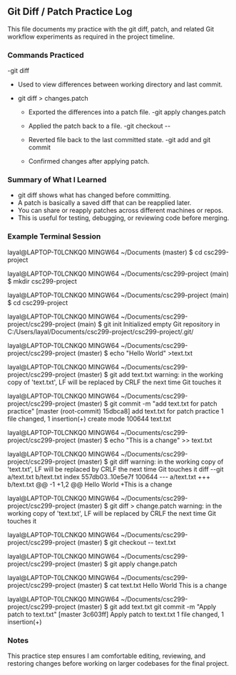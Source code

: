 ## Git Diff / Patch Practice Log

This file documents my practice with the git diff, patch, and related Git workflow experiments as required in the project timeline.

### Commands Practiced

-git diff

  * Used to view differences between working directory and last commit.
- git diff > changes.patch

  * Exported the differences into a patch file.
-git apply changes.patch

  * Applied the patch back to a file.
-git checkout -- <file>

  * Reverted file back to the last committed state.
-git add <file> and git commit

  * Confirmed changes after applying patch.

### Summary of What I Learned

* git diff shows what has changed before committing.
* A patch is basically a saved diff that can be reapplied later.
* You can share or reapply patches across different machines or repos.
* This is useful for testing, debugging, or reviewing code before merging.

### Example Terminal Session

layal@LAPTOP-T0LCNKQ0 MINGW64 ~/Documents (master)
$ cd csc299-project

layal@LAPTOP-T0LCNKQ0 MINGW64 ~/Documents/csc299-project (main)
$ mkdir csc299-project

layal@LAPTOP-T0LCNKQ0 MINGW64 ~/Documents/csc299-project (main)
$ cd csc299-project

layal@LAPTOP-T0LCNKQ0 MINGW64 ~/Documents/csc299-project/csc299-project (main)
$ git init
Initialized empty Git repository in C:/Users/layal/Documents/csc299-project/csc299-project/.git/

layal@LAPTOP-T0LCNKQ0 MINGW64 ~/Documents/csc299-project/csc299-project (master)
$ echo "Hello World" >text.txt

layal@LAPTOP-T0LCNKQ0 MINGW64 ~/Documents/csc299-project/csc299-project (master)
$ git add text.txt
warning: in the working copy of 'text.txt', LF will be replaced by CRLF the next time Git touches it

layal@LAPTOP-T0LCNKQ0 MINGW64 ~/Documents/csc299-project/csc299-project (master)
$ git commit -m "add text.txt for patch practice"
[master (root-commit) 15dbca8] add text.txt for patch practice
 1 file changed, 1 insertion(+)
 create mode 100644 text.txt

layal@LAPTOP-T0LCNKQ0 MINGW64 ~/Documents/csc299-project/csc299-project (master)
$ echo "This is a change" >> text.txt

layal@LAPTOP-T0LCNKQ0 MINGW64 ~/Documents/csc299-project/csc299-project (master)
$ git diff
warning: in the working copy of 'text.txt', LF will be replaced by CRLF the next time Git touches it
diff --git a/text.txt b/text.txt
index 557db03..10e5e7f 100644
--- a/text.txt
+++ b/text.txt
@@ -1 +1,2 @@
 Hello World
+This is a change

layal@LAPTOP-T0LCNKQ0 MINGW64 ~/Documents/csc299-project/csc299-project (master)
$ git diff > change.patch
warning: in the working copy of 'text.txt', LF will be replaced by CRLF the next time Git touches it

layal@LAPTOP-T0LCNKQ0 MINGW64 ~/Documents/csc299-project/csc299-project (master)
$ git checkout -- text.txt

layal@LAPTOP-T0LCNKQ0 MINGW64 ~/Documents/csc299-project/csc299-project (master)
$ git apply change.patch

layal@LAPTOP-T0LCNKQ0 MINGW64 ~/Documents/csc299-project/csc299-project (master)
$ cat text.txt
Hello World
This is a change

layal@LAPTOP-T0LCNKQ0 MINGW64 ~/Documents/csc299-project/csc299-project (master)
$ git add text.txt
git commit -m "Apply patch to text.txt"
[master 3c603ff] Apply patch to text.txt
 1 file changed, 1 insertion(+)


### Notes

This practice step ensures I am comfortable editing, reviewing, and restoring changes before working on larger codebases for the final project.
